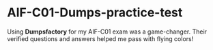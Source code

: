 # AIF-C01-Dumps-practice-test
Using **Dumpsfactory** for my AIF-C01 exam was a game-changer. Their verified questions and answers helped me pass with flying colors!
